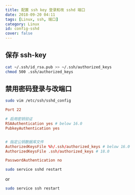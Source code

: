 ```yaml
---
title: 配置 ssh key 登录和改 sshd 端口
date: 2018-09-20 04:11
tags: [Linux, ssh, 端口]
category: Linux
id: config-sshd
cover: false
---
```


## 保存 ssh-key

``` bash
cat ~/.ssh/id_rsa.pub >> ~/.ssh/authorized_keys
chmod 500 .ssh/authorized_keys
```

## 禁用密码登录与改端口

``` bash
sudo vim /etc/ssh/sshd_config
```

``` conf
Port 22

# 启用密钥验证
RSAAuthentication yes # below 16.0
PubkeyAuthentication yes


# 指定公钥数据库文件
AuthorizedKeysFile %h/.ssh/authorized_keys # below 16.0
AuthorizedKeysFile .ssh/authorized_keys # 18.0

PasswordAuthentication no

```

``` bash
sudo service sshd restart
```
or

``` bash
sudo service ssh restart
```